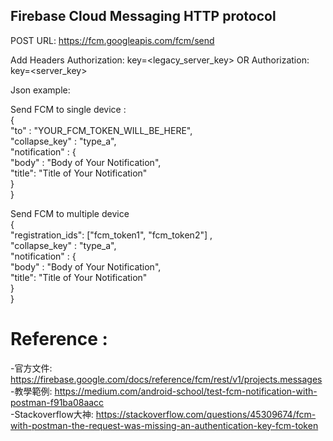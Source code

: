 ## Firebase Cloud Messaging HTTP protocol

POST URL:  https://fcm.googleapis.com/fcm/send  

Add Headers Authorization: key=<legacy_server_key> OR Authorization: key=<server_key>   

Json example:  

Send FCM to single device  :  
{  
 "to" : "YOUR_FCM_TOKEN_WILL_BE_HERE",  
 "collapse_key" : "type_a",  
 "notification" : {  
     "body" : "Body of Your Notification",  
     "title": "Title of Your Notification"  
 }  
}  

Send FCM to multiple device   
{  
 "registration_ids": ["fcm_token1", "fcm_token2"] ,  
 "collapse_key" : "type_a",  
 "notification" : {  
     "body" : "Body of Your Notification",  
     "title": "Title of Your Notification"  
 }  
}  





# Reference :
-官方文件: https://firebase.google.com/docs/reference/fcm/rest/v1/projects.messages  
-教學範例: https://medium.com/android-school/test-fcm-notification-with-postman-f91ba08aacc  
-Stackoverflow大神: https://stackoverflow.com/questions/45309674/fcm-with-postman-the-request-was-missing-an-authentication-key-fcm-token  
    
